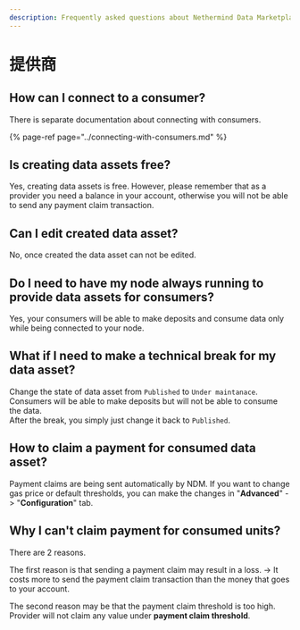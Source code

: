 ```yaml
---
description: Frequently asked questions about Nethermind Data Marketplace - Provider
---
```


# 提供商

## How can I connect to a consumer?

There is separate documentation about connecting with consumers.

{% page-ref page="../connecting-with-consumers.md" %}

## Is creating data assets free?

Yes, creating data assets is free. However, please remember that as a provider you need a balance in your account, otherwise you will not be able to send any payment claim transaction.

## Can I edit created data asset?

No, once created the data asset can not be edited.

## Do I need to have my node always running to provide data assets for consumers?

Yes, your consumers will be able to make deposits and consume data only while being connected to your node.

## What if I need to make a technical break for my data asset?

Change the state of data asset from `Published` to `Under maintanace`. Consumers will be able to make deposits but will not be able to consume the data.  
After the break, you simply just change it back to `Published`.

## How to claim a payment for consumed data asset?

Payment claims are being sent automatically by NDM. If you want to change gas price or default thresholds, you can make the changes in "**Advanced**" -&gt; "**Configuration**" tab.

## Why I can't claim payment for consumed units?

There are 2 reasons.

The first reason is that sending a payment claim may result in a loss. -&gt; It costs more to send the payment claim transaction than the money that goes to your account.

The second reason may be that the payment claim threshold is too high.  
Provider will not claim any value under **payment claim threshold**.

